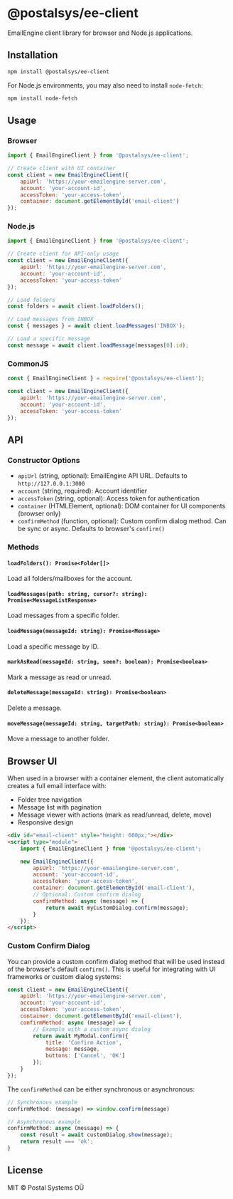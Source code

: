 # @postalsys/ee-client

EmailEngine client library for browser and Node.js applications.

## Installation

```bash
npm install @postalsys/ee-client
```

For Node.js environments, you may also need to install `node-fetch`:

```bash
npm install node-fetch
```

## Usage

### Browser

```javascript
import { EmailEngineClient } from '@postalsys/ee-client';

// Create client with UI container
const client = new EmailEngineClient({
    apiUrl: 'https://your-emailengine-server.com',
    account: 'your-account-id',
    accessToken: 'your-access-token',
    container: document.getElementById('email-client')
});
```

### Node.js

```javascript
import { EmailEngineClient } from '@postalsys/ee-client';

// Create client for API-only usage
const client = new EmailEngineClient({
    apiUrl: 'https://your-emailengine-server.com',
    account: 'your-account-id',
    accessToken: 'your-access-token'
});

// Load folders
const folders = await client.loadFolders();

// Load messages from INBOX
const { messages } = await client.loadMessages('INBOX');

// Load a specific message
const message = await client.loadMessage(messages[0].id);
```

### CommonJS

```javascript
const { EmailEngineClient } = require('@postalsys/ee-client');

const client = new EmailEngineClient({
    apiUrl: 'https://your-emailengine-server.com',
    account: 'your-account-id',
    accessToken: 'your-access-token'
});
```

## API

### Constructor Options

- `apiUrl` (string, optional): EmailEngine API URL. Defaults to `http://127.0.0.1:3000`
- `account` (string, required): Account identifier
- `accessToken` (string, optional): Access token for authentication
- `container` (HTMLElement, optional): DOM container for UI components (browser only)
- `confirmMethod` (function, optional): Custom confirm dialog method. Can be sync or async. Defaults to browser's `confirm()`

### Methods

#### `loadFolders(): Promise<Folder[]>`

Load all folders/mailboxes for the account.

#### `loadMessages(path: string, cursor?: string): Promise<MessageListResponse>`

Load messages from a specific folder.

#### `loadMessage(messageId: string): Promise<Message>`

Load a specific message by ID.

#### `markAsRead(messageId: string, seen?: boolean): Promise<boolean>`

Mark a message as read or unread.

#### `deleteMessage(messageId: string): Promise<boolean>`

Delete a message.

#### `moveMessage(messageId: string, targetPath: string): Promise<boolean>`

Move a message to another folder.

## Browser UI

When used in a browser with a container element, the client automatically creates a full email interface with:

- Folder tree navigation
- Message list with pagination
- Message viewer with actions (mark as read/unread, delete, move)
- Responsive design

```html
<div id="email-client" style="height: 600px;"></div>
<script type="module">
    import { EmailEngineClient } from '@postalsys/ee-client';

    new EmailEngineClient({
        apiUrl: 'https://your-emailengine-server.com',
        account: 'your-account-id',
        accessToken: 'your-access-token',
        container: document.getElementById('email-client'),
        // Optional: Custom confirm dialog
        confirmMethod: async (message) => {
            return await myCustomDialog.confirm(message);
        }
    });
</script>
```

### Custom Confirm Dialog

You can provide a custom confirm dialog method that will be used instead of the browser's default `confirm()`. This is useful for integrating with UI frameworks or custom dialog systems:

```javascript
const client = new EmailEngineClient({
    apiUrl: 'https://your-emailengine-server.com',
    account: 'your-account-id',
    accessToken: 'your-access-token',
    container: document.getElementById('email-client'),
    confirmMethod: async (message) => {
        // Example with a custom async dialog
        return await MyModal.confirm({
            title: 'Confirm Action',
            message: message,
            buttons: ['Cancel', 'OK']
        });
    }
});
```

The `confirmMethod` can be either synchronous or asynchronous:

```javascript
// Synchronous example
confirmMethod: (message) => window.confirm(message)

// Asynchronous example
confirmMethod: async (message) => {
    const result = await customDialog.show(message);
    return result === 'ok';
}
```

## License

MIT © Postal Systems OÜ
